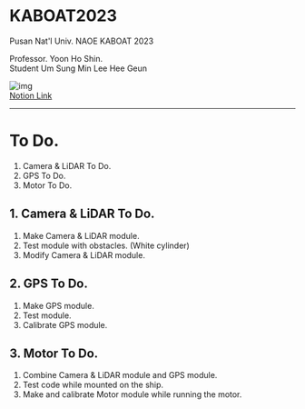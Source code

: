 # KABOAT2023
Pusan Nat'l Univ. NAOE KABOAT 2023

Professor. Yoon Ho Shin.  
Student
  Um Sung Min
  Lee Hee Geun

![img](https://user-images.githubusercontent.com/48307403/209555944-2a6f903b-1f4b-4c03-bb3e-2cea64d69935.png)  
[Notion Link](https://dandelion-postage-e0c.notion.site/KABOAT-2023-5c5b9310504c4428b0f66c29f467bdb8)

-------------------------------------------------------------------------  

# To Do.  
1. Camera & LiDAR To Do.  
2. GPS To Do.  
3. Motor To Do.  

## 1. Camera & LiDAR To Do.  
1. Make Camera & LiDAR module.  
2. Test module with obstacles. (White cylinder)  
3. Modify Camera & LiDAR module.  

## 2. GPS To Do.  
1. Make GPS module.  
2. Test module.  
3. Calibrate GPS module.  

## 3. Motor To Do.  
1. Combine Camera & LiDAR module and GPS module.  
2. Test code while mounted on the ship.  
3. Make and calibrate Motor module while running the motor.  
